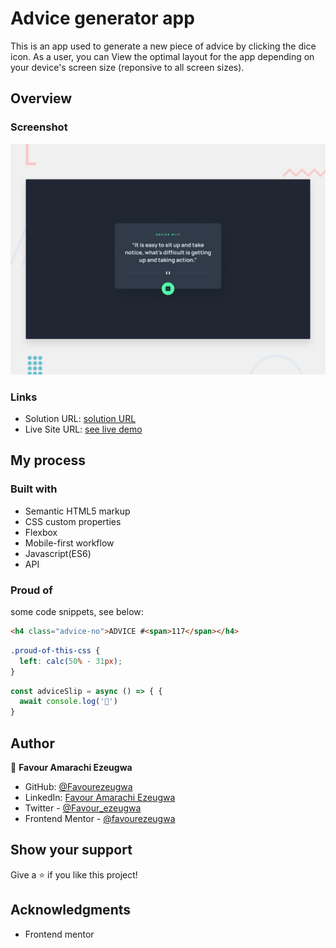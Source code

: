 # Advice generator app

This is an app used to generate a new piece of advice by clicking the dice icon. As a user, you can View the optimal layout for the app depending on your device's screen size (reponsive to all screen sizes).

## Overview

### Screenshot

![](./design/desktop-preview.jpg)

### Links

- Solution URL: [solution URL](https://github.com/Favourezeugwa/Advice-generator-app)
- Live Site URL: [see live demo](https://favourezeugwa.github.io/Advice-generator-app/)

## My process

### Built with

- Semantic HTML5 markup
- CSS custom properties
- Flexbox
- Mobile-first workflow
- Javascript(ES6)
- API

### Proud of

some code snippets, see below:

```html
<h4 class="advice-no">ADVICE #<span>117</span></h4>
```

```css
.proud-of-this-css {
  left: calc(50% - 31px);
}
```

```js
const adviceSlip = async () => { {
  await console.log('🎉')
}
```

## Author

👤 **Favour Amarachi Ezeugwa**

- GitHub: [@Favourezeugwa](https://github.com/Favourezeugwa)
- LinkedIn: [Favour Amarachi Ezeugwa](https://www.linkedin.com/in/favour-amarachi-ezeugwa-a5bb31149/)
- Twitter - [@Favour_ezeugwa](https://twitter.com/Favour_ezeugwa)
- Frontend Mentor - [@favourezeugwa](https://www.frontendmentor.io/profile/Favourezeugwa)

## Show your support

Give a ⭐️ if you like this project!

## Acknowledgments

- Frontend mentor
